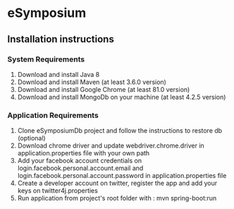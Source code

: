 # eSymposium

## Installation instructions

### System Requirements
1. Download and install Java 8
2. Download and install Maven (at least 3.6.0 version)
2. Download and install Google Chrome (at least 81.0 version)
3. Download and install MongoDb on your machine (at least 4.2.5 version)
### Application Requirements
1. Clone eSymposiumDb project and follow the instructions to restore db (optional)
2. Download chrome driver and update webdriver.chrome.driver in application.properties file with your own path
3. Add your facebook account credentials on login.facebook.personal.account.email and login.facebook.personal.account.password in application.properties file
4. Create a developer account on twitter, register the app and add your keys on twitter4j.properties
5. Run application from project's root folder with : mvn spring-boot:run